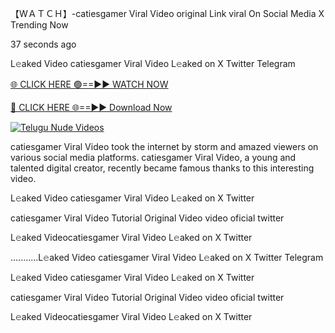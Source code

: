 【﻿WＡＴＣＨ】-catiesgamer Viral Video original Link viral On Social Media X Trending Now



37 seconds ago

L𝚎aked Video catiesgamer Viral Video L𝚎aked on X Twitter Telegram

[🌐 CLICK HERE 🟢==►► WATCH NOW](https://viral-xone.blogspot.com/2025/01/valovideo.html)

[🔴 CLICK HERE 🌐==►► Download Now](https://viral-xone.blogspot.com/2025/01/valovideo.html)

[![Telugu Nude Videos](https://i.imgur.com/dJHk4Zq.gif)](https://viral-xone.blogspot.com/2025/01/valovideo.html)

catiesgamer Viral Video took the internet by storm and amazed viewers on various social media platforms. catiesgamer Viral Video, a young and talented digital creator, recently became famous thanks to this interesting video.

L𝚎aked Video catiesgamer Viral Video L𝚎aked on X Twitter

catiesgamer Viral Video Tutorial Original Video video oficial twitter

L𝚎aked Videocatiesgamer Viral Video L𝚎aked on X Twitter

...........L𝚎aked Video catiesgamer Viral Video L𝚎aked on X Twitter Telegram

L𝚎aked Video catiesgamer Viral Video L𝚎aked on X Twitter

catiesgamer Viral Video Tutorial Original Video video oficial twitter

L𝚎aked Videocatiesgamer Viral Video L𝚎aked on X Twitter